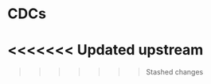# CDCs
<<<<<<< Updated upstream
=======
<!-- 
Secretaria de Educación de Vercaruz SEV

app desarrollada por @mitre  -->


>>>>>>> Stashed changes
